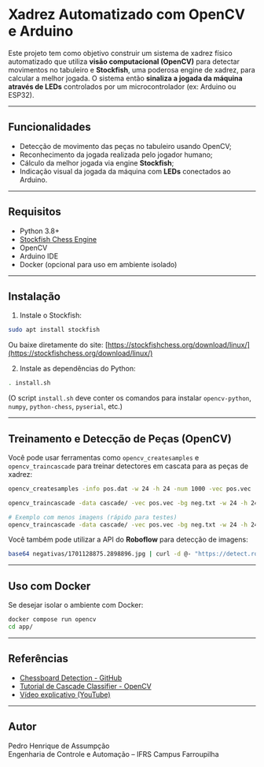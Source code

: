 # Xadrez Automatizado com OpenCV e Arduino

Este projeto tem como objetivo construir um sistema de xadrez físico automatizado que utiliza **visão computacional (OpenCV)** para detectar movimentos no tabuleiro e **Stockfish**, uma poderosa engine de xadrez, para calcular a melhor jogada. O sistema então **sinaliza a jogada da máquina através de LEDs** controlados por um microcontrolador (ex: Arduino ou ESP32).

---

## Funcionalidades

- Detecção de movimento das peças no tabuleiro usando OpenCV;
- Reconhecimento da jogada realizada pelo jogador humano;
- Cálculo da melhor jogada via engine **Stockfish**;
- Indicação visual da jogada da máquina com **LEDs** conectados ao Arduino.

---

## Requisitos

- Python 3.8+
- [Stockfish Chess Engine](https://stockfishchess.org/download/linux/)
- OpenCV
- Arduino IDE
- Docker (opcional para uso em ambiente isolado)

---

## Instalação

1. Instale o Stockfish:

```bash
sudo apt install stockfish
```

Ou baixe diretamente do site:  [https://stockfishchess.org/download/linux/](https://stockfishchess.org/download/linux/)

2. Instale as dependências do Python:

```bash
. install.sh
```

(O script `install.sh` deve conter os comandos para instalar `opencv-python`, `numpy`, `python-chess`, `pyserial`, etc.)

---

## Treinamento e Detecção de Peças (OpenCV)

Você pode usar ferramentas como `opencv_createsamples` e `opencv_traincascade` para treinar detectores em cascata para as peças de xadrez:

```bash
opencv_createsamples -info pos.dat -w 24 -h 24 -num 1000 -vec pos.vec

opencv_traincascade -data cascade/ -vec pos.vec -bg neg.txt -w 24 -h 24 -numPos 200 -numNeg 100

# Exemplo com menos imagens (rápido para testes)
opencv_traincascade -data cascade/ -vec pos.vec -bg neg.txt -w 24 -h 24 -numPos 20 -numNeg 500 -numStages 10
```

Você também pode utilizar a API do **Roboflow** para detecção de imagens:

```bash
base64 negativas/1701128875.2898896.jpg | curl -d @- "https://detect.roboflow.com/chess-4jvm8/1?api_key=Yc9P3iOmEuSts3mFZLd3"
```

---

## Uso com Docker

Se desejar isolar o ambiente com Docker:

```bash
docker compose run opencv
cd app/
```

---

## Referências

- [Chessboard Detection - GitHub](https://github.com/prashantdukecyfi/Chessboard-Detection)
- [Tutorial de Cascade Classifier - OpenCV](https://docs.opencv.org/3.4/db/d28/tutorial_cascade_classifier.html)
- [Vídeo explicativo (YouTube)](https://www.youtube.com/watch?v=XrCAvs9AePM)

---

## Autor

Pedro Henrique de Assumpção  
Engenharia de Controle e Automação – IFRS Campus Farroupilha